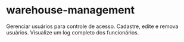 # warehouse-management
Gerenciar usuários para controle de acesso. Cadastre, edite e remova usuários. Visualize um log completo dos funcionários.
